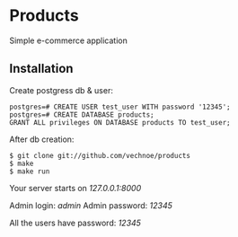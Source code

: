 Products
========
Simple e-commerce application


Installation
------------
Create postgress db & user:

```
postgres=# CREATE USER test_user WITH password '12345';
postgres=# CREATE DATABASE products;
GRANT ALL privileges ON DATABASE products TO test_user;
```

After db creation:

```
$ git clone git://github.com/vechnoe/products
$ make
$ make run
```

Your server starts on *127.0.0.1:8000*

Admin login: *admin*
Admin password: *12345*

All the  users have password: *12345*




